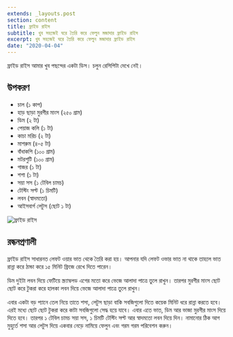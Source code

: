 ```yaml
---
extends: _layouts.post
section: content
title: ফ্রাইড রাইস
subtitle: খুব সহজেই ঘরে তৈরি করে ফেলুন মজাদার ফ্রাইড রাইস
excerpt: খুব সহজেই ঘরে তৈরি করে ফেলুন মজাদার ফ্রাইড রাইস
date: "2020-04-04"
---
```


ফ্রাইড রাইস আমার খুব পছন্দের একটা ডিস। চলুন রেসিপিটা দেখে নেই।

## উপকরণ

- চাল (১ কাপ)
- হাড় ছাড়া মুরগীর মাংস (২৫০ গ্রাম)
- ডিম (২ টা)
- পেয়াজ কলি (১ টা)
- কাচা মরিচ (২ টা)
- মাশরুম (৪-৫ টা)
- বাঁধাকপি (১০০ গ্রাম)
- মটরশুটি (১০০ গ্রাম)
- গাজর (১ টা)
- শশা (১ টা)
- সয়া সস (১ টেবিল চামচ)
- টেস্টিং সল্ট (১ চিমটি)
- লবন (স্বাদমতো)
- আইসবার্গ লেটুস (ছোট ১ টা)

![ফ্রাইড রাইস](/assets/images/recipes/fried-rice.jpg)

## রন্ধনপ্রণালী

ফ্রাইড রাইস সাধারনত লেফট ওয়ার ভাত থেকে তৈরি করা হয়। আপনার যদি লেফট ওভার ভাত না থাকে তাহলে ভাত
রান্না করে ঠান্ডা করে ১৫ মিনিট ফ্রিজে রেখে দিতে পারেন।

ডিম দুইটা লবন দিয়ে ফেটিয়ে স্ক্র্যাম্বলড এগের মতো করে ভেজে আলাদা পাত্রে তুলে রাখুন। তারপর মুরগীর মাংস ছোট
ছোট করে টুকরা করে হালকা লবন দিয়ে ভেজে আলাদা পাত্রে তুলে রাখুন।

এবার একটা বড় প্যানে তেল নিয়ে তাতে শসা, লেটুস ছাড়া বাকি সবজিগুলো দিতে কয়েক মিনিট ধরে রান্না করতে হবে।
এরই মধ্যে ছোট ছোট টুকরা করে কাটা সবজিগুলো সেদ্ধ হয়ে যাবে। এবার এতে ভাত, ডিম আর ভাজা মুরগীর মাংস
দিয়ে দিতে হবে। তারপর ১ টেবিল চামচ সয়া সস, ১ চিমটি টেস্টিং সল্ট আর স্বাদমতো লবন দিয়ে দিন। নামানোর ঠিক
আগ মুহুর্তে শসা আর লেটুস দিয়ে একবার নেড়ে নামিয়ে ফেলুন এবং গরম গরম পরিবেশন করুন।

